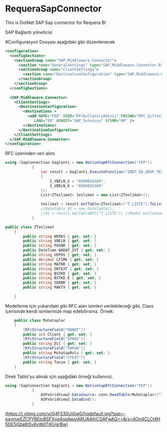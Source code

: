# RequeraSapConnector
This is DotNet SAP Sap connector for Requera BI 

SAP Bağlantı yöneticisi


#Configurasyon Dosyası aşağıdaki gibi düzenlenecek

```xml
<configuration>
  <configSections>
    <sectionGroup name="SAP.Middleware.Connector">
      <section name="GeneralSettings" type="SAP.Middleware.Connector.RfcGeneralConfiguration,sapnco" />
      <sectionGroup name="ClientSettings">
        <section name="DestinationConfiguration" type="SAP.Middleware.Connector.RfcDestinationConfiguration, sapnco"/>
      </sectionGroup>
    </sectionGroup>
  </configSections>
  
  <SAP.Middleware.Connector>
    <ClientSettings>
      <DestinationConfiguration>
        <destinations >
          <add NAME="FED" USER="RFCKullanıcıAdiniz" PASSWD="RFC_Şifresi" CLIENT="001"
             LANG="EN" ASHOST="SAP_Sunucusu" SYSNR="00" />
        </destinations>
      </DestinationConfiguration>
    </ClientSettings>
  </SAP.Middleware.Connector>
</configuration>
```

RFC üzerinden veri alımı

```C#
using (SapConnection baglanti = new NativeSapRfcConnection("FEP"))
            {
                var result = baglanti.ExecuteFunction("ZBDT_SD_GRUP_TESLIMAT_BILGI", new
                {
                    I_VBELN_S = "8500016389",
                    I_VBELN_E = "8500016389"
                });
                List<ZTeslimat> teslimat = new List<ZTeslimat>();

                teslimat = result.GetTable<ZTeslimat>("T_LISTE").ToList();               
                //DataTable dt = new DataTable();
                //dt = result.GetTableRFC("T_LISTE"); //Model kullanmadan direk DataTable içerisine alır
            }
```

```C#
public class ZTeslimat
    {
        public string WERKS { get; set; }
        public string VBELN { get; set; }
        public string POSNR { get; set; }
        public DateTime WADAT_IST { get; set; }
        public string UEPOS { get; set; }
        public decimal LFIMG { get; set; }
        public string MATNR { get; set; }
        public string DDTEXT { get; set; }
        public string BSTKD { get; set; }
        public string BSTKD_E { get; set; }
        public string SERNR { get; set; }
        public string MAKTX { get; set; }

    }
````

Modelleme için yukarıdaki gibi RFC alan isimleri verilebileceği gibi, Class içerisinde kendi isimlerinize map edebilirsiniz. 
Örnek:
```C#
    public class Muhataplar
    {
        [RfcStructureField("MANDT")]
        public int Client { get; set; }
        [RfcStructureField("SPRAS")]
        public string Dil { get; set; }
        [RfcStructureField("PARVW")]
        public string MuhatapRolu { get; set; }
        [RfcStructureField("VTEXT")]
        public string Tanim { get; set; }
    }
```
Direk Tablo'yu almak için aşağıdaki örneği kullanınız.

```C#
using (SapConnection baglanti = new NativeSapRfcConnection("FEP"))
            {
                ASPxGridView2.DataSource= conn.ReadTable<Muhataplar>("TPART",null,null,0,500);
                ASPxGridView2.DataBind();               
            }
```
[(https://i.ytimg.com/vi/04F53SUiGw0/hqdefault.jpg?sqp=-oaymwEZCPYBEIoBSFXyq4qpAwsIARUAAIhCGAFwAQ==&rs=AOn4CLCt4H5DE5lQta8tSv8vWdTiKUgrBw)](https://youtu.be/04F53SUiGw0 "Saptodb Video")
